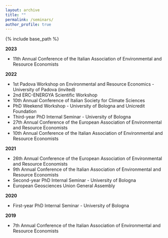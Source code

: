 ```yaml
---
layout: archive
title: ""
permalink: /seminars/
author_profile: true
---
```


{% include base_path %}

**2023**

- 11th Annual Conference of the Italian Association of Environmental and Resource Economists

**2022**

- 1st Padova Workshop on Environmental and Resource Economics - University of Padova (invited)
- 2nd ERC-ENERGYA Scientific Workshop
- 10th Annual Conference of Italian Society for Climate Sciences
- PhD Weekend Workshop - University of Bologna and Unicredit Foundation
- Third-year PhD Internal Seminar - University of Bologna
- 27th Annual Conference of the European Association of Environmental and Resource Economists
- 10th Annual Conference of the Italian Association of Environmental and Resource Economists

**2021**

- 26th Annual Conference of the European Association of Environmental and Resource Economists
- 9th Annual Conference of the Italian Association of Environmental and Resource Economists
- Second-year PhD Internal Seminar - University of Bologna
- European Geosciences Union General Assembly

**2020**

- First-year PhD Internal Seminar - University of Bologna

**2019**

- 7th Annual Conference of the Italian Association of Environmental and Resource Economists



